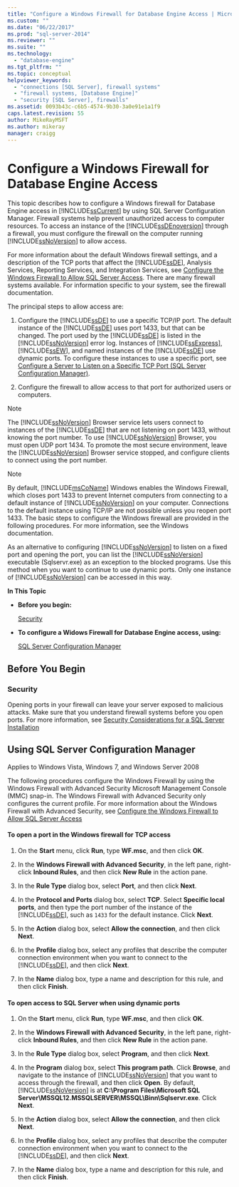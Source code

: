 ```yaml
---
title: "Configure a Windows Firewall for Database Engine Access | Microsoft Docs"
ms.custom: ""
ms.date: "06/22/2017"
ms.prod: "sql-server-2014"
ms.reviewer: ""
ms.suite: ""
ms.technology: 
  - "database-engine"
ms.tgt_pltfrm: ""
ms.topic: conceptual
helpviewer_keywords: 
  - "connections [SQL Server], firewall systems"
  - "firewall systems, [Database Engine]"
  - "security [SQL Server], firewalls"
ms.assetid: 0093b43c-c6b5-4574-9b30-3a0e91e1a1f9
caps.latest.revision: 55
author: MikeRayMSFT
ms.author: mikeray
manager: craigg
---
```

# Configure a Windows Firewall for Database Engine Access
  This topic describes how to configure a Windows firewall for Database Engine access in [!INCLUDE[ssCurrent](../../includes/sscurrent-md.md)] by using SQL Server Configuration Manager. Firewall systems help prevent unauthorized access to computer resources. To access an instance of the [!INCLUDE[ssDEnoversion](../../includes/ssdenoversion-md.md)] through a firewall, you must configure the firewall on the computer running [!INCLUDE[ssNoVersion](../../includes/ssnoversion-md.md)] to allow access.  
  
 For more information about the default Windows firewall settings, and a description of the TCP ports that affect the [!INCLUDE[ssDE](../../includes/ssde-md.md)], Analysis Services, Reporting Services, and Integration Services, see [Configure the Windows Firewall to Allow SQL Server Access](../../sql-server/install/configure-the-windows-firewall-to-allow-sql-server-access.md). There are many firewall systems available. For information specific to your system, see the firewall documentation.  
  
 The principal steps to allow access are:  
  
1.  Configure the [!INCLUDE[ssDE](../../includes/ssde-md.md)] to use a specific TCP/IP port. The default instance of the [!INCLUDE[ssDE](../../includes/ssde-md.md)] uses port 1433, but that can be changed. The port used by the [!INCLUDE[ssDE](../../includes/ssde-md.md)] is listed in the [!INCLUDE[ssNoVersion](../../includes/ssnoversion-md.md)] error log. Instances of [!INCLUDE[ssExpress](../../includes/ssexpress-md.md)], [!INCLUDE[ssEW](../../includes/ssew-md.md)], and named instances of the [!INCLUDE[ssDE](../../includes/ssde-md.md)] use dynamic ports. To configure these instances to use a specific port, see [Configure a Server to Listen on a Specific TCP Port &#40;SQL Server Configuration Manager&#41;](configure-a-server-to-listen-on-a-specific-tcp-port.md).  
  
2.  Configure the firewall to allow access to that port for authorized users or computers.  
  
> [!NOTE]  
>  The [!INCLUDE[ssNoVersion](../../includes/ssnoversion-md.md)] Browser service lets users connect to instances of the [!INCLUDE[ssDE](../../includes/ssde-md.md)] that are not listening on port 1433, without knowing the port number. To use [!INCLUDE[ssNoVersion](../../includes/ssnoversion-md.md)] Browser, you must open UDP port 1434. To promote the most secure environment, leave the [!INCLUDE[ssNoVersion](../../includes/ssnoversion-md.md)] Browser service stopped, and configure clients to connect using the port number.  
  
> [!NOTE]  
>  By default, [!INCLUDE[msCoName](../../includes/msconame-md.md)] Windows enables the Windows Firewall, which closes port 1433 to prevent Internet computers from connecting to a default instance of [!INCLUDE[ssNoVersion](../../includes/ssnoversion-md.md)] on your computer. Connections to the default instance using TCP/IP are not possible unless you reopen port 1433. The basic steps to configure the Windows firewall are provided in the following procedures. For more information, see the Windows documentation.  
  
 As an alternative to configuring [!INCLUDE[ssNoVersion](../../includes/ssnoversion-md.md)] to listen on a fixed port and opening the port, you can list the [!INCLUDE[ssNoVersion](../../includes/ssnoversion-md.md)] executable (Sqlservr.exe) as an exception to the blocked programs. Use this method when you want to continue to use dynamic ports. Only one instance of [!INCLUDE[ssNoVersion](../../includes/ssnoversion-md.md)] can be accessed in this way.  
  
 **In This Topic**  
  
-   **Before you begin:**  
  
     [Security](#Security)  
  
-   **To configure a Widows Firewall for Database Engine access, using:**  
  
     [SQL Server Configuration Manager](#SSMSProcedure)  
  
## Before You Begin  
  
###  <a name="Security"></a> Security  
 Opening ports in your firewall can leave your server exposed to malicious attacks. Make sure that you understand firewall systems before you open ports. For more information, see [Security Considerations for a SQL Server Installation](../../sql-server/install/security-considerations-for-a-sql-server-installation.md)  
  
##  <a name="SSMSProcedure"></a> Using SQL Server Configuration Manager  
 Applies to Windows Vista, Windows 7, and Windows Server 2008  
  
 The following procedures configure the Windows Firewall by using the Windows Firewall with Advanced Security Microsoft Management Console (MMC) snap-in. The Windows Firewall with Advanced Security only configures the current profile. For more information about the Windows Firewall with Advanced Security, see [Configure the Windows Firewall to Allow SQL Server Access](../../sql-server/install/configure-the-windows-firewall-to-allow-sql-server-access.md)  
  
#### To open a port in the Windows firewall for TCP access  
  
1.  On the **Start** menu, click **Run**, type **WF.msc**, and then click **OK**.  
  
2.  In the **Windows Firewall with Advanced Security**, in the left pane, right-click **Inbound Rules**, and then click **New Rule** in the action pane.  
  
3.  In the **Rule Type** dialog box, select **Port**, and then click **Next**.  
  
4.  In the **Protocol and Ports** dialog box, select **TCP**. Select **Specific local ports**, and then type the port number of the instance of the [!INCLUDE[ssDE](../../includes/ssde-md.md)], such as `1433` for the default instance. Click **Next**.  
  
5.  In the **Action** dialog box, select **Allow the connection**, and then click **Next**.  
  
6.  In the **Profile** dialog box, select any profiles that describe the computer connection environment when you want to connect to the [!INCLUDE[ssDE](../../includes/ssde-md.md)], and then click **Next**.  
  
7.  In the **Name** dialog box, type a name and description for this rule, and then click **Finish**.  
  
#### To open access to SQL Server when using dynamic ports  
  
1.  On the **Start** menu, click **Run**, type **WF.msc**, and then click **OK**.  
  
2.  In the **Windows Firewall with Advanced Security**, in the left pane, right-click **Inbound Rules**, and then click **New Rule** in the action pane.  
  
3.  In the **Rule Type** dialog box, select **Program**, and then click **Next**.  
  
4.  In the **Program** dialog box, select **This program path**. Click **Browse**, and navigate to the instance of [!INCLUDE[ssNoVersion](../../includes/ssnoversion-md.md)] that you want to access through the firewall, and then click **Open**. By default, [!INCLUDE[ssNoVersion](../../includes/ssnoversion-md.md)] is at **C:\Program Files\Microsoft SQL Server\MSSQL12.MSSQLSERVER\MSSQL\Binn\Sqlservr.exe**. Click **Next**.  
  
5.  In the **Action** dialog box, select **Allow the connection**, and then click **Next**.  
  
6.  In the **Profile** dialog box, select any profiles that describe the computer connection environment when you want to connect to the [!INCLUDE[ssDE](../../includes/ssde-md.md)], and then click **Next**.  
  
7.  In the **Name** dialog box, type a name and description for this rule, and then click **Finish**.  
  
  
